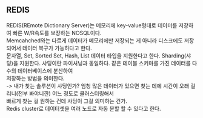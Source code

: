 ## REDIS

REDIS(REmote Dictionary Server)는 메모리에 key-value형태로 데이터를 저장하여 빠른 W/R속도를 보장하는 NOSQL이다.  
Memcahched와는 다르게 데이터가 메모리에만 저장되는 게 아니라 디스크에도 저장되어서 데이터 복구가 가능하다고 한다.  
문자열, Set, Sorted Set, Hash, List 데이터 타입을 지원한다고 한다.
Sharding(샤딩)을 지원한다. 샤딩이란 파이셔닝과 동일하다. 같은 테이블 스키마를 가진 데이터를 다수의 데이터베이스에 분산하여  
저장하는 방법을 의미한다.  
-> 내가 찾는 솔루션이 샤딩인가? 엄청 많은 데이터가 있으면 찾는 데에 시간이 오래 걸리니(전부 봐야니깐) 어느 정도로 클러스터링해서  
빠르게 찾는 걸 원하는 건데 샤딩이 그걸 의미하는 건가.  
Redis cluster로 데이터셋을 여러 노드로 자동 분할 할 수 있다고 한다.
